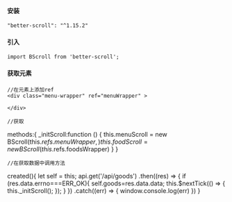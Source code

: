 #### 安装
```
"better-scroll": "^1.15.2"
```
#### 引入
```
import BScroll from 'better-scroll';
```
#### 获取元素
```
//在元素上添加ref
<div class="menu-wrapper" ref="menuWrapper" >

</div>

//获取
```
methods:{
    _initScroll:function () {
        this.menuScroll = new BScroll(this.$refs.menuWrapper,{})
        this.foodScroll = new BScroll(this.$refs.foodsWrapper)
    }
}
```
//在获取数据中调用方法
```
created(){
    let self = this;
    api.get('/api/goods')
        .then((res) => {
            if (res.data.errno===ERR_OK){
                self.goods=res.data.data;
                this.$nextTick(() => {
                    this._initScroll();
                });
            }
        })
        .catch((err) => {
            window.console.log(err)
        })
}
```
